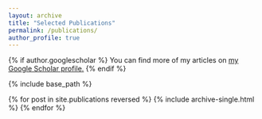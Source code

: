 ```yaml
---
layout: archive
title: "Selected Publications"
permalink: /publications/
author_profile: true
---
```


{% if author.googlescholar %}
  You can find more of my articles on <u><a href="{{author.googlescholar}}">my Google Scholar profile</a>.</u>
{% endif %}

{% include base_path %}

{% for post in site.publications reversed %}
  {% include archive-single.html %}
{% endfor %}

